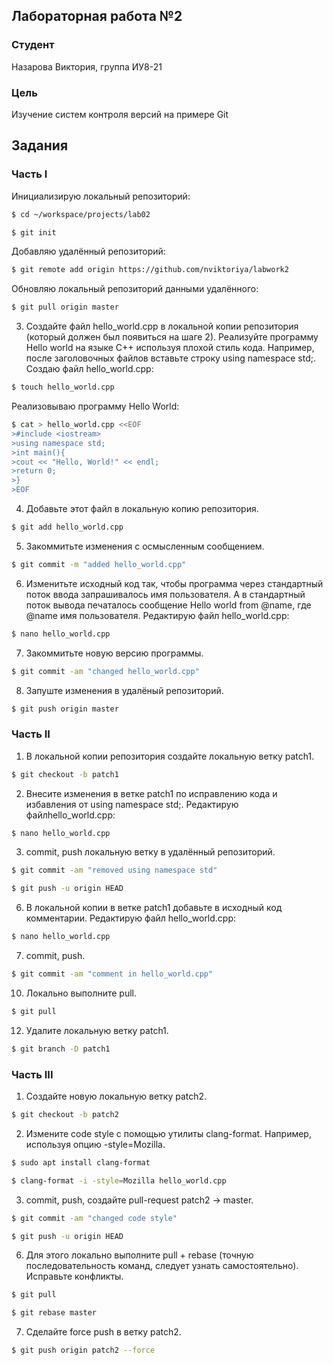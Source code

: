 ## Лабораторная работа №2
### Студент
Назарова Виктория, группа ИУ8-21
### Цель
Изучение систем контроля версий на примере Git
## Задания
### Часть I
Инициализирую локальный репозиторий:
``` sh
$ cd ~/workspace/projects/lab02
```
``` sh
$ git init
 ```
Добавляю удалённый репозиторий:
``` sh
$ git remote add origin https://github.com/nviktoriya/labwork2
```
Обновляю локальный репозиторий данными удалённого:
``` sh
$ git pull origin master
```
3. Создайте файл hello_world.cpp в локальной копии репозитория (который должен был появиться на шаге 2). Реализуйте программу Hello world на языке C++ используя плохой стиль кода. Например, после заголовочных файлов вставьте строку using namespace std;.
Создаю файл hello_world.cpp:
``` sh
$ touch hello_world.cpp
```
Реализовываю программу Hello World:
``` sh
$ cat > hello_world.cpp <<EOF
>#include <iostream>
>using namespace std;
>int main(){
>cout << "Hello, World!" << endl;
>return 0;
>}
>EOF
```
4. Добавьте этот файл в локальную копию репозитория.
``` sh
$ git add hello_world.cpp
```
5. Закоммитьте изменения с осмысленным сообщением.
``` sh
$ git commit -m "added hello_world.cpp"
```
6. Изменитьте исходный код так, чтобы программа через стандартный поток ввода запрашивалось имя пользователя. А в стандартный поток вывода печаталось сообщение Hello world from @name, где @name имя пользователя.
Редактирую файл hello_world.cpp:
``` sh
$ nano hello_world.cpp
```
7. Закоммитьте новую версию программы.
``` sh
$ git commit -am "changed hello_world.cpp"
```
8. Запуште изменения в удалёный репозиторий.
``` sh
$ git push origin master
```
### Часть II
1. В локальной копии репозитория создайте локальную ветку patch1.
``` sh
$ git checkout -b patch1
```
2. Внесите изменения в ветке patch1 по исправлению кода и избавления от using namespace std;.
Редактирую файлhello_world.cpp:
``` sh
$ nano hello_world.cpp
```
3. commit, push локальную ветку в удалённый репозиторий.
``` sh
$ git commit -am "removed using namespace std"
```
``` sh
$ git push -u origin HEAD
```
6. В локальной копии в ветке patch1 добавьте в исходный код комментарии.
Редактирую файл hello_world.cpp:
``` sh
$ nano hello_world.cpp
```
7. commit, push.
``` sh
$ git commit -am "comment in hello_world.cpp"
```
10. Локально выполните pull.
``` sh
$ git pull
```
12. Удалите локальную ветку patch1.
``` sh
$ git branch -D patch1
```
### Часть III
1. Создайте новую локальную ветку patch2.
``` sh
$ git checkout -b patch2
```
2. Измените code style с помощью утилиты clang-format. Например, используя опцию -style=Mozilla.
``` sh
$ sudo apt install clang-format
```
``` sh
$ clang-format -i -style=Mozilla hello_world.cpp
```
3. commit, push, создайте pull-request patch2 -> master.
``` sh
$ git commit -am "changed code style"
```
``` sh
$ git push -u origin HEAD
```
6. Для этого локально выполните pull + rebase (точную последовательность команд, следует узнать самостоятельно). Исправьте конфликты.
``` sh
$ git pull
```
``` sh
$ git rebase master
```
7. Сделайте force push в ветку patch2.
``` sh
$ git push origin patch2 --force
```
